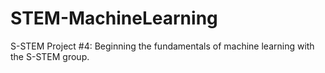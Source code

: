 # STEM-MachineLearning

S-STEM Project #4: Beginning the fundamentals of machine learning with the S-STEM group.
